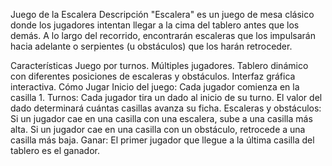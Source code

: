 Juego de la Escalera
Descripción
"Escalera" es un juego de mesa clásico donde los jugadores intentan llegar a la cima del tablero antes que los demás. A lo largo del recorrido, encontrarán escaleras que los impulsarán hacia adelante o serpientes (u obstáculos) que los harán retroceder.

Características
Juego por turnos.
Múltiples jugadores.
Tablero dinámico con diferentes posiciones de escaleras y obstáculos.
Interfaz gráfica interactiva.
Cómo Jugar
Inicio del juego: Cada jugador comienza en la casilla 1.
Turnos: Cada jugador tira un dado al inicio de su turno. El valor del dado determinará cuántas casillas avanza su ficha.
Escaleras y obstáculos:
Si un jugador cae en una casilla con una escalera, sube a una casilla más alta.
Si un jugador cae en una casilla con un obstáculo, retrocede a una casilla más baja.
Ganar: El primer jugador que llegue a la última casilla del tablero es el ganador.
